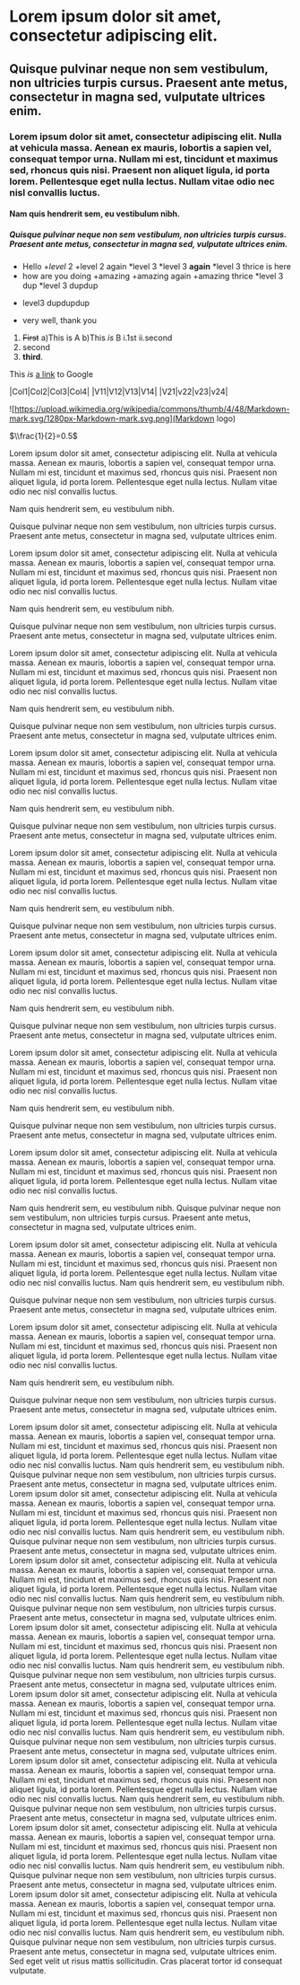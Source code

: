 # Lorem ipsum dolor sit amet, consectetur adipiscing elit.
## Quisque pulvinar neque non sem vestibulum, non ultricies turpis cursus. Praesent ante metus, consectetur in magna sed, vulputate ultrices enim.
### Lorem ipsum dolor sit amet, consectetur adipiscing elit. Nulla at vehicula massa. Aenean ex mauris, lobortis a sapien vel, consequat tempor urna. Nullam mi est, tincidunt et maximus sed, rhoncus quis nisi. Praesent non aliquet ligula, id porta lorem. Pellentesque eget nulla lectus. Nullam vitae odio nec nisl convallis luctus.
#### Nam quis hendrerit sem, eu vestibulum nibh.
##### Quisque pulvinar neque non sem vestibulum, non ultricies turpis cursus. Praesent ante metus, consectetur in magna sed, vulputate ultrices enim.
- Hello
+*level* 2
+level 2 again
*level 3
*level 3 **again**
*level 3 thrice is here
- how are you doing
+amazing
+amazing again
+amazing thrice
*level 3 dup
*level 3 dupdup
* level3 dupdupdup
- very well, thank you

1. ~~First~~
        a)This is A
        b)This *is* B
                i.1st
                ii.second
2. second
3. **third**.

This _is_ [a link](https://www.google.com) to Google

|Col1|Col2|Col3|Col4|
|V11|V12|V13|V14|
|V21|v22|v23|v24|

![https://upload.wikimedia.org/wikipedia/commons/thumb/4/48/Markdown-mark.svg/1280px-Markdown-mark.svg.png](Markdown logo)

$\\frac{1}{2}=0.5$

Lorem ipsum dolor sit amet, consectetur adipiscing elit. Nulla at vehicula massa. Aenean ex mauris, lobortis a sapien vel, consequat tempor urna. Nullam mi est, tincidunt et maximus sed, rhoncus quis nisi. Praesent non aliquet ligula, id porta lorem. Pellentesque eget nulla lectus. Nullam vitae odio nec nisl convallis luctus.

Nam quis hendrerit sem, eu vestibulum nibh.

Quisque pulvinar neque non sem vestibulum, non ultricies turpis cursus. Praesent ante metus, consectetur in magna sed, vulputate ultrices enim.

Lorem ipsum dolor sit amet, consectetur adipiscing elit. Nulla at vehicula massa. Aenean ex mauris, lobortis a sapien vel, consequat tempor urna. Nullam mi est, tincidunt et maximus sed, rhoncus quis nisi. Praesent non aliquet ligula, id porta lorem. Pellentesque eget nulla lectus. Nullam vitae odio nec nisl convallis luctus.

Nam quis hendrerit sem, eu vestibulum nibh.

Quisque pulvinar neque non sem vestibulum, non ultricies turpis cursus. Praesent ante metus, consectetur in magna sed, vulputate ultrices enim.

Lorem ipsum dolor sit amet, consectetur adipiscing elit. Nulla at vehicula massa. Aenean ex mauris, lobortis a sapien vel, consequat tempor urna. Nullam mi est, tincidunt et maximus sed, rhoncus quis nisi. Praesent non aliquet ligula, id porta lorem. Pellentesque eget nulla lectus. Nullam vitae odio nec nisl convallis luctus.

Nam quis hendrerit sem, eu vestibulum nibh.

Quisque pulvinar neque non sem vestibulum, non ultricies turpis cursus. Praesent ante metus, consectetur in magna sed, vulputate ultrices enim.

Lorem ipsum dolor sit amet, consectetur adipiscing elit. Nulla at vehicula massa. Aenean ex mauris, lobortis a sapien vel, consequat tempor urna. Nullam mi est, tincidunt et maximus sed, rhoncus quis nisi. Praesent non aliquet ligula, id porta lorem. Pellentesque eget nulla lectus. Nullam vitae odio nec nisl convallis luctus.

Nam quis hendrerit sem, eu vestibulum nibh.

Quisque pulvinar neque non sem vestibulum, non ultricies turpis cursus. Praesent ante metus, consectetur in magna sed, vulputate ultrices enim.

Lorem ipsum dolor sit amet, consectetur adipiscing elit. Nulla at vehicula massa. Aenean ex mauris, lobortis a sapien vel, consequat tempor urna. Nullam mi est, tincidunt et maximus sed, rhoncus quis nisi. Praesent non aliquet ligula, id porta lorem. Pellentesque eget nulla lectus. Nullam vitae odio nec nisl convallis luctus.

Nam quis hendrerit sem, eu vestibulum nibh.

Quisque pulvinar neque non sem vestibulum, non ultricies turpis cursus. Praesent ante metus, consectetur in magna sed, vulputate ultrices enim.

Lorem ipsum dolor sit amet, consectetur adipiscing elit. Nulla at vehicula massa. Aenean ex mauris, lobortis a sapien vel, consequat tempor urna. Nullam mi est, tincidunt et maximus sed, rhoncus quis nisi. Praesent non aliquet ligula, id porta lorem. Pellentesque eget nulla lectus. Nullam vitae odio nec nisl convallis luctus.

Nam quis hendrerit sem, eu vestibulum nibh.

Quisque pulvinar neque non sem vestibulum, non ultricies turpis cursus. Praesent ante metus, consectetur in magna sed, vulputate ultrices enim.

Lorem ipsum dolor sit amet, consectetur adipiscing elit. Nulla at vehicula massa. Aenean ex mauris, lobortis a sapien vel, consequat tempor urna. Nullam mi est, tincidunt et maximus sed, rhoncus quis nisi. Praesent non aliquet ligula, id porta lorem. Pellentesque eget nulla lectus. Nullam vitae odio nec nisl convallis luctus.

Nam quis hendrerit sem, eu vestibulum nibh.

Quisque pulvinar neque non sem vestibulum, non ultricies turpis cursus. Praesent ante metus, consectetur in magna sed, vulputate ultrices enim.

Lorem ipsum dolor sit amet, consectetur adipiscing elit. Nulla at vehicula massa. Aenean ex mauris, lobortis a sapien vel, consequat tempor urna. Nullam mi est, tincidunt et maximus sed, rhoncus quis nisi. Praesent non aliquet ligula, id porta lorem. Pellentesque eget nulla lectus. Nullam vitae odio nec nisl convallis luctus.

Nam quis hendrerit sem, eu vestibulum nibh.
Quisque pulvinar neque non sem vestibulum, non ultricies turpis cursus. Praesent ante metus, consectetur in magna sed, vulputate ultrices enim.

Lorem ipsum dolor sit amet, consectetur adipiscing elit. Nulla at vehicula massa. Aenean ex mauris, lobortis a sapien vel, consequat tempor urna. Nullam mi est, tincidunt et maximus sed, rhoncus quis nisi. Praesent non aliquet ligula, id porta lorem. Pellentesque eget nulla lectus. Nullam vitae odio nec nisl convallis luctus.
Nam quis hendrerit sem, eu vestibulum nibh.

Quisque pulvinar neque non sem vestibulum, non ultricies turpis cursus. Praesent ante metus, consectetur in magna sed, vulputate ultrices enim.

Lorem ipsum dolor sit amet, consectetur adipiscing elit. Nulla at vehicula massa. Aenean ex mauris, lobortis a sapien vel, consequat tempor urna. Nullam mi est, tincidunt et maximus sed, rhoncus quis nisi. Praesent non aliquet ligula, id porta lorem. Pellentesque eget nulla lectus. Nullam vitae odio nec nisl convallis luctus.

Nam quis hendrerit sem, eu vestibulum nibh.

Quisque pulvinar neque non sem vestibulum, non ultricies turpis cursus. Praesent ante metus, consectetur in magna sed, vulputate ultrices enim.

Lorem ipsum dolor sit amet, consectetur adipiscing elit. Nulla at vehicula massa. Aenean ex mauris, lobortis a sapien vel, consequat tempor urna. Nullam mi est, tincidunt et maximus sed, rhoncus quis nisi. Praesent non aliquet ligula, id porta lorem. Pellentesque eget nulla lectus. Nullam vitae odio nec nisl convallis luctus.
Nam quis hendrerit sem, eu vestibulum nibh.
Quisque pulvinar neque non sem vestibulum, non ultricies turpis cursus. Praesent ante metus, consectetur in magna sed, vulputate ultrices enim.
Lorem ipsum dolor sit amet, consectetur adipiscing elit. Nulla at vehicula massa. Aenean ex mauris, lobortis a sapien vel, consequat tempor urna. Nullam mi est, tincidunt et maximus sed, rhoncus quis nisi. Praesent non aliquet ligula, id porta lorem. Pellentesque eget nulla lectus. Nullam vitae odio nec nisl convallis luctus.
Nam quis hendrerit sem, eu vestibulum nibh.
Quisque pulvinar neque non sem vestibulum, non ultricies turpis cursus. Praesent ante metus, consectetur in magna sed, vulputate ultrices enim.
Lorem ipsum dolor sit amet, consectetur adipiscing elit. Nulla at vehicula massa. Aenean ex mauris, lobortis a sapien vel, consequat tempor urna. Nullam mi est, tincidunt et maximus sed, rhoncus quis nisi. Praesent non aliquet ligula, id porta lorem. Pellentesque eget nulla lectus. Nullam vitae odio nec nisl convallis luctus.
Nam quis hendrerit sem, eu vestibulum nibh.
Quisque pulvinar neque non sem vestibulum, non ultricies turpis cursus. Praesent ante metus, consectetur in magna sed, vulputate ultrices enim.
Lorem ipsum dolor sit amet, consectetur adipiscing elit. Nulla at vehicula massa. Aenean ex mauris, lobortis a sapien vel, consequat tempor urna. Nullam mi est, tincidunt et maximus sed, rhoncus quis nisi. Praesent non aliquet ligula, id porta lorem. Pellentesque eget nulla lectus. Nullam vitae odio nec nisl convallis luctus.
Nam quis hendrerit sem, eu vestibulum nibh.
Quisque pulvinar neque non sem vestibulum, non ultricies turpis cursus. Praesent ante metus, consectetur in magna sed, vulputate ultrices enim.
Lorem ipsum dolor sit amet, consectetur adipiscing elit. Nulla at vehicula massa. Aenean ex mauris, lobortis a sapien vel, consequat tempor urna. Nullam mi est, tincidunt et maximus sed, rhoncus quis nisi. Praesent non aliquet ligula, id porta lorem. Pellentesque eget nulla lectus. Nullam vitae odio nec nisl convallis luctus.
Nam quis hendrerit sem, eu vestibulum nibh.
Quisque pulvinar neque non sem vestibulum, non ultricies turpis cursus. Praesent ante metus, consectetur in magna sed, vulputate ultrices enim.
Lorem ipsum dolor sit amet, consectetur adipiscing elit. Nulla at vehicula massa. Aenean ex mauris, lobortis a sapien vel, consequat tempor urna. Nullam mi est, tincidunt et maximus sed, rhoncus quis nisi. Praesent non aliquet ligula, id porta lorem. Pellentesque eget nulla lectus. Nullam vitae odio nec nisl convallis luctus.
Nam quis hendrerit sem, eu vestibulum nibh.
Quisque pulvinar neque non sem vestibulum, non ultricies turpis cursus. Praesent ante metus, consectetur in magna sed, vulputate ultrices enim.
Lorem ipsum dolor sit amet, consectetur adipiscing elit. Nulla at vehicula massa. Aenean ex mauris, lobortis a sapien vel, consequat tempor urna. Nullam mi est, tincidunt et maximus sed, rhoncus quis nisi. Praesent non aliquet ligula, id porta lorem. Pellentesque eget nulla lectus. Nullam vitae odio nec nisl convallis luctus.
Nam quis hendrerit sem, eu vestibulum nibh.
Quisque pulvinar neque non sem vestibulum, non ultricies turpis cursus. Praesent ante metus, consectetur in magna sed, vulputate ultrices enim.
Lorem ipsum dolor sit amet, consectetur adipiscing elit. Nulla at vehicula massa. Aenean ex mauris, lobortis a sapien vel, consequat tempor urna. Nullam mi est, tincidunt et maximus sed, rhoncus quis nisi. Praesent non aliquet ligula, id porta lorem. Pellentesque eget nulla lectus. Nullam vitae odio nec nisl convallis luctus.
Nam quis hendrerit sem, eu vestibulum nibh.
Quisque pulvinar neque non sem vestibulum, non ultricies turpis cursus. Praesent ante metus, consectetur in magna sed, vulputate ultrices enim.
Sed eget velit ut risus mattis sollicitudin. Cras placerat tortor id consequat vulputate.